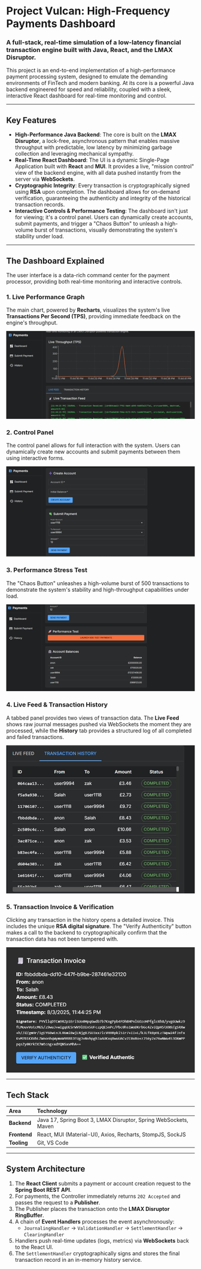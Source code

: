 # Project Vulcan: High-Frequency Payments Dashboard

### A full-stack, real-time simulation of a low-latency financial transaction engine built with Java, React, and the LMAX Disruptor.

This project is an end-to-end implementation of a high-performance payment processing system, designed to emulate the demanding environments of FinTech and modern banking. At its core is a powerful Java backend engineered for speed and reliability, coupled with a sleek, interactive React dashboard for real-time monitoring and control.

---
## Key Features

* **High-Performance Java Backend**: The core is built on the **LMAX Disruptor**, a lock-free, asynchronous pattern that enables massive throughput with predictable, low latency by minimizing garbage collection and leveraging mechanical sympathy.
* **Real-Time React Dashboard**: The UI is a dynamic Single-Page Application built with **React** and **MUI**. It provides a live, "mission control" view of the backend engine, with all data pushed instantly from the server via **WebSockets**.
* **Cryptographic Integrity**: Every transaction is cryptographically signed using **RSA** upon completion. The dashboard allows for on-demand verification, guaranteeing the authenticity and integrity of the historical transaction records.
* **Interactive Controls & Performance Testing**: The dashboard isn't just for viewing; it's a control panel. Users can dynamically create accounts, submit payments, and trigger a "Chaos Button" to unleash a high-volume burst of transactions, visually demonstrating the system's stability under load.

---
## The Dashboard Explained

The user interface is a data-rich command center for the payment processor, providing both real-time monitoring and interactive controls.

### 1. Live Performance Graph
The main chart, powered by **Recharts**, visualizes the system's live **Transactions Per Second (TPS)**, providing immediate feedback on the engine's throughput.

![Live Performance Graph](payment-ui\public\livetransactions.jpg)

### 2. Control Panel
The control panel allows for full interaction with the system. Users can dynamically create new accounts and submit payments between them using interactive forms.

![Control Panel for Account Creation and Payments](payment-ui\public\SendingPayments.jpg)

### 3. Performance Stress Test
The "Chaos Button" unleashes a high-volume burst of 500 transactions to demonstrate the system's stability and high-throughput capabilities under load.

![Performance Test in Action](payment-ui\public\500paymenttest.jpg)

### 4. Live Feed & Transaction History
A tabbed panel provides two views of transaction data. The **Live Feed** shows raw journal messages pushed via WebSockets the moment they are processed, while the **History** tab provides a structured log of all completed and failed transactions.

![Live Feed and Transaction History Panel](payment-ui\public\transactionhistory.jpg)

### 5. Transaction Invoice & Verification
Clicking any transaction in the history opens a detailed invoice. This includes the unique **RSA digital signature**. The "Verify Authenticity" button makes a call to the backend to cryptographically confirm that the transaction data has not been tampered with.

![Transaction Invoice with Signature Verification](payment-ui\public\verifyauthentic.jpg)

---
## Tech Stack

| Area      | Technology                                                              |
| :-------- | :---------------------------------------------------------------------- |
| **Backend** | Java 17, Spring Boot 3, LMAX Disruptor, Spring WebSockets, Maven        |
| **Frontend**| React, MUI (Material-UI), Axios, Recharts, StompJS, SockJS             |
| **Tooling** | Git, VS Code                                                            |

---
## System Architecture

1.  The **React Client** submits a payment or account creation request to the **Spring Boot REST API**.
2.  For payments, the Controller immediately returns `202 Accepted` and passes the request to a **Publisher**.
3.  The Publisher places the transaction onto the **LMAX Disruptor RingBuffer**.
4.  A chain of **Event Handlers** processes the event asynchronously:
    * `JournalingHandler` → `ValidationHandler` → `SettlementHandler` → `ClearingHandler`
5.  Handlers push real-time updates (logs, metrics) via **WebSockets** back to the React UI.
6.  The `SettlementHandler` cryptographically signs and stores the final transaction record in an in-memory history service.
